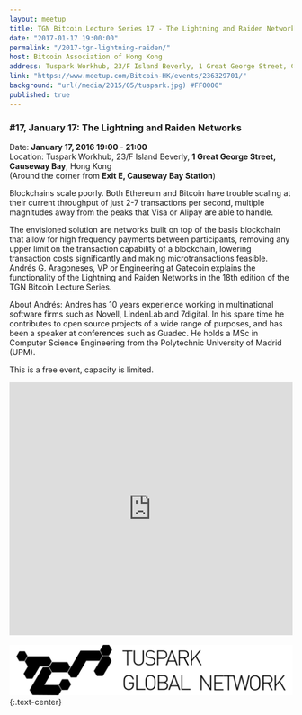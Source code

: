 ```yaml
---
layout: meetup
title: TGN Bitcoin Lecture Series 17 - The Lightning and Raiden Networks
date: "2017-01-17 19:00:00"
permalink: "/2017-tgn-lightning-raiden/"
host: Bitcoin Association of Hong Kong
address: Tuspark Workhub, 23/F Island Beverly, 1 Great George Street, Causeway Bay, Hong Kong
link: "https://www.meetup.com/Bitcoin-HK/events/236329701/"
background: "url(/media/2015/05/tuspark.jpg) #FF0000"
published: true
---
```


### #17, January 17: The Lightning and Raiden Networks

Date: **January 17, 2016 19:00 - 21:00**     
Location: Tuspark Workhub, 23/F Island Beverly, **1 Great George Street, Causeway Bay**, Hong Kong     
(Around the corner from **Exit E, Causeway Bay Station**)     

Blockchains scale poorly. Both Ethereum and Bitcoin have trouble scaling at their current throughput of just 2-7 transactions per second, multiple magnitudes away from the peaks that Visa or Alipay are able to handle.

The envisioned solution are networks built on top of the basis blockchain that allow for high frequency payments between participants, removing any upper limit on the transaction capability of a blockchain, lowering transaction costs significantly and making microtransactions feasible. Andrés G. Aragoneses, VP or Engineering at Gatecoin explains the functionality of the Lightning and Raiden Networks in the 18th edition of the TGN Bitcoin Lecture Series.

About Andrés: 
Andres has 10 years experience working in multinational software firms such as Novell, LindenLab and 7digital. In his spare time he contributes to open source projects of a wide range of purposes, and has been a speaker at conferences such as Guadec. He holds a MSc in Computer Science Engineering from the Polytechnic University of Madrid (UPM).

This is a free event, capacity is limited.

<iframe src="https://www.google.com/maps/embed?pb=!1m18!1m12!1m3!1d3691.935226778809!2d114.18274285106364!3d22.28044334917255!2m3!1f0!2f0!3f0!3m2!1i1024!2i768!4f13.1!3m3!1m2!1s0x340400569a259603%3A0x8ead2c0868499cae!2sTGN+Workhub+-+Causeway+Bay!5e0!3m2!1sen!2sus!4v1484392072538" width="100%" height="450" frameborder="0" style="border:0" allowfullscreen></iframe>

[![Tuspark Global Hub](/media/2015/10/tuspark.png)](http://tuspark.hk/)
{:.text-center}

